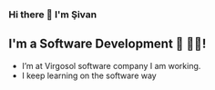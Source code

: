 ### Hi there 👋 I'm Şivan

## I'm a Software Development  🚀 👨‍🎓!
- I’m at Virgosol software company I am working.
- I keep learning on the software way 



  
